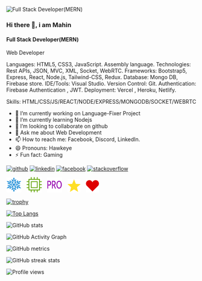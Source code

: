 

![Full Stack Developer(MERN)](https://cashoutgod.ru/storage/2021/02/hacker.jpg)
### Hi there 👋, i am Mahin
#### Full Stack Developer(MERN)

Web Developer

Languages: HTML5, CSS3, JavaScript. Assembly language.
Technologies:  Rest APIs, JSON, MVC, XML, Socket, WebRTC.
Frameworks: Bootstrap5, Express, React, Node.js, Tailwind-CSS, Redux.
Database: Mongo DB, Firebase store.
IDE/Tools: Visual Studio.
Version Control: Git.
Authentication: Firebase Authentication , JWT.
Deployment: Vercel , Heroku, Netlify.

Skills: HTML/CSS/JS/REACT/NODE/EXPRESS/MONGODB/SOCKET/WEBRTC

- 🔭 I’m currently working on Language-Fixer Project 
- 🌱 I’m currently learning Nodejs 
- 👯 I’m looking to collaborate on github 
- 💬 Ask me about Web Development 
- 📫 How to reach me: Facebook, Discord, LinkedIn. 
- 😄 Pronouns: Hawkeye 
- ⚡ Fun fact: Gaming 


[<img src='https://cdn.jsdelivr.net/npm/simple-icons@3.0.1/icons/github.svg' alt='github' height='40'>](https://github.com/capmahin)  [<img src='https://cdn.jsdelivr.net/npm/simple-icons@3.0.1/icons/linkedin.svg' alt='linkedin' height='40'>](https://www.linkedin.com/in/https://www.linkedin.com/in/mahin-mridha-7a26b5194//)  [<img src='https://cdn.jsdelivr.net/npm/simple-icons@3.0.1/icons/facebook.svg' alt='facebook' height='40'>](https://www.facebook.com/https://www.facebook.com/mahin.mridha.752/)  [<img src='https://cdn.jsdelivr.net/npm/simple-icons@3.0.1/icons/stackoverflow.svg' alt='stackoverflow' height='40'>](https://stackoverflow.com/users/https://stackoverflow.com/users/18385640/mahin-mridha)  

<a href='https://archiveprogram.github.com/'><img src='https://raw.githubusercontent.com/acervenky/animated-github-badges/master/assets/acbadge.gif' width='40' height='40'></a> <a href='https://docs.github.com/en/developers'><img src='https://raw.githubusercontent.com/acervenky/animated-github-badges/master/assets/devbadge.gif' width='40' height='40'></a> <a href='https://github.com/pricing'><img src='https://raw.githubusercontent.com/acervenky/animated-github-badges/master/assets/pro.gif' width='40' height='40'></a> <a href='https://stars.github.com/'><img src='https://raw.githubusercontent.com/acervenky/animated-github-badges/master/assets/starbadge.gif' width='35' height='35'></a> <a href='https://docs.github.com/en/github/supporting-the-open-source-community-with-github-sponsors'><img src='https://raw.githubusercontent.com/acervenky/animated-github-badges/master/assets/sponsorbadge.gif' width='35' height='35'></a> 

[![trophy](https://github-profile-trophy.vercel.app/?username=capmahin)](https://github.com/ryo-ma/github-profile-trophy)

[![Top Langs](https://github-readme-stats.vercel.app/api/top-langs/?username=capmahin)](https://github.com/anuraghazra/github-readme-stats)

![GitHub stats](https://github-readme-stats.vercel.app/api?username=capmahin&show_icons=true&count_private=true)  

![GitHub Activity Graph](https://activity-graph.herokuapp.com/graph?username=capmahin)  

![GitHub metrics](https://metrics.lecoq.io/capmahin)  

![GitHub streak stats](https://github-readme-streak-stats.herokuapp.com/?user=capmahin)  

![Profile views](https://gpvc.arturio.dev/capmahin)  
